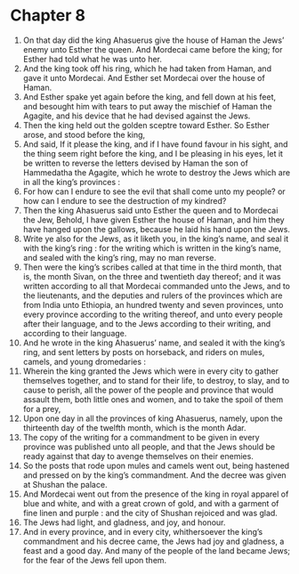 # Chapter 8

1. On that day did the king Ahasuerus give the house of Haman the Jews’ enemy unto Esther the queen. And Mordecai came before the king; for Esther had told what he was unto her.
2. And the king took off his ring, which he had taken from Haman, and gave it unto Mordecai. And Esther set Mordecai over the house of Haman.
3. And Esther spake yet again before the king, and fell down at his feet, and besought him with tears to put away the mischief of Haman the Agagite, and his device that he had devised against the Jews.
4. Then the king held out the golden sceptre toward Esther. So Esther arose, and stood before the king,
5. And said, If it please the king, and if I have found favour in his sight, and the thing seem right before the king, and I be pleasing in his eyes, let it be written to reverse the letters devised by Haman the son of Hammedatha the Agagite, which he wrote to destroy the Jews which are in all the king’s provinces :
6. For how can I endure to see the evil that shall come unto my people? or how can I endure to see the destruction of my kindred?
7. Then the king Ahasuerus said unto Esther the queen and to Mordecai the Jew, Behold, I have given Esther the house of Haman, and him they have hanged upon the gallows, because he laid his hand upon the Jews.
8. Write ye also for the Jews, as it liketh you, in the king’s name, and seal it with the king’s ring : for the writing which is written in the king’s name, and sealed with the king’s ring, may no man reverse.
9. Then were the king’s scribes called at that time in the third month, that is, the month Sivan, on the three and twentieth day thereof; and it was written according to all that Mordecai commanded unto the Jews, and to the lieutenants, and the deputies and rulers of the provinces which are from India unto Ethiopia, an hundred twenty and seven provinces, unto every province according to the writing thereof, and unto every people after their language, and to the Jews according to their writing, and according to their language.
10. And he wrote in the king Ahasuerus’ name, and sealed it with the king’s ring, and sent letters by posts on horseback, and riders on mules, camels, and young dromedaries :
11. Wherein the king granted the Jews which were in every city to gather themselves together, and to stand for their life, to destroy, to slay, and to cause to perish, all the power of the people and province that would assault them, both little ones and women, and to take the spoil of them for a prey,
12. Upon one day in all the provinces of king Ahasuerus, namely, upon the thirteenth day of the twelfth month, which is the month Adar.
13. The copy of the writing for a commandment to be given in every province was published unto all people, and that the Jews should be ready against that day to avenge themselves on their enemies.
14. So the posts that rode upon mules and camels went out, being hastened and pressed on by the king’s commandment. And the decree was given at Shushan the palace.
15. And Mordecai went out from the presence of the king in royal apparel of blue and white, and with a great crown of gold, and with a garment of fine linen and purple : and the city of Shushan rejoiced and was glad.
16. The Jews had light, and gladness, and joy, and honour.
17. And in every province, and in every city, whithersoever the king’s commandment and his decree came, the Jews had joy and gladness, a feast and a good day. And many of the people of the land became Jews; for the fear of the Jews fell upon them.

